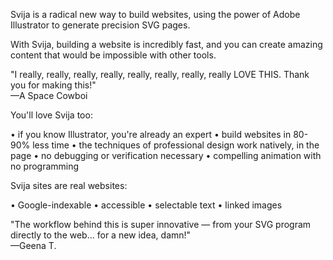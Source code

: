Svija is a radical new way to build websites, using the power of Adobe Illustrator to generate precision SVG pages.

With Svija, building a website is incredibly fast, and you can create amazing content that would be impossible with other tools.

"I really, really, really, really, really, really, really, really LOVE THIS. Thank you for making this!"  
—A Space Cowboi

You'll love Svija too:

• if you know Illustrator, you're already an expert
• build websites in 80-90% less time
• the techniques of professional design work natively, in the page
• no debugging or verification necessary
• compelling animation with no programming

Svija sites are real websites:

• Google-indexable
• accessible
• selectable text
• linked images

"The workflow behind this is super innovative — from your SVG program directly to the web… for a new idea, damn!"  
—Geena T.

